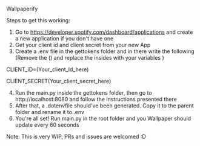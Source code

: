 Wallpaperify

Steps to get this working:
1. Go to https://developer.spotify.com/dashboard/applications and create a new application if you don't have one
2. Get your client id and client secret from your new App
3. Create a .env file in the gettokens folder and in there write the following (Remove the () and replace the insides with your variables )

CLIENT_ID=(Your_client_Id_here)    

CLIENT_SECRET(Your_client_secret_here)    

4. Run the main.py inside the gettokens folder, then go to http://localhost:8080 and follow the instructions presented there
5. After that, a .dotenvfile should've been generated. Copy it to the parent folder and rename it to .env
6. You're all set! Run main.py in the root folder and you Wallpaper should update every 60 seconds

Note: This is very WIP, PRs and issues are welcomed :D